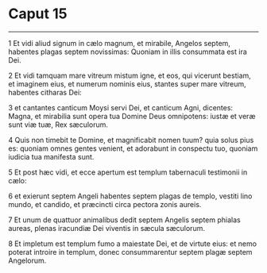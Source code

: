 # Caput 15

***

1 Et vidi aliud signum in cælo magnum, et mirabile, Angelos septem, habentes plagas septem novissimas: Quoniam in illis consummata est ira Dei.

2 Et vidi tamquam mare vitreum mistum igne, et eos, qui vicerunt bestiam, et imaginem eius, et numerum nominis eius, stantes super mare vitreum, habentes citharas Dei:

3 et cantantes canticum Moysi servi Dei, et canticum Agni, dicentes: Magna, et mirabilia sunt opera tua Domine Deus omnipotens: iustæ et veræ sunt viæ tuæ, Rex sæculorum.

4 Quis non timebit te Domine, et magnificabit nomen tuum? quia solus pius es: quoniam omnes gentes venient, et adorabunt in conspectu tuo, quoniam iudicia tua manifesta sunt.

5 Et post hæc vidi, et ecce apertum est templum tabernaculi testimonii in cælo:

6 et exierunt septem Angeli habentes septem plagas de templo, vestiti lino mundo, et candido, et præcincti circa pectora zonis aureis.

7 Et unum de quattuor animalibus dedit septem Angelis septem phialas aureas, plenas iracundiæ Dei viventis in sæcula sæculorum.

8 Et impletum est templum fumo a maiestate Dei, et de virtute eius: et nemo poterat introire in templum, donec consummarentur septem plagæ septem Angelorum.

